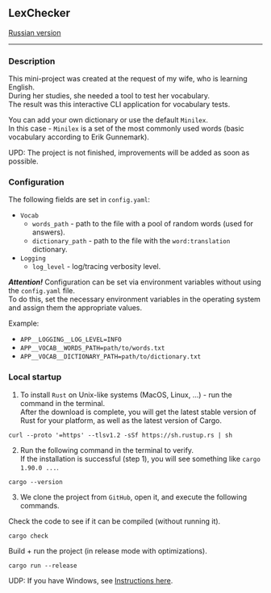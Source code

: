 ## LexChecker

[Russian version](https://github.com/Ave-Sergeev/LexChecker/blob/main/README.ru.md)

---

### Description

This mini-project was created at the request of my wife, who is learning English.  
During her studies, she needed a tool to test her vocabulary.  
The result was this interactive CLI application for vocabulary tests.  

You can add your own dictionary or use the default `Minilex`.  
In this case - `Minilex` is a set of the most commonly used words (basic vocabulary according to Erik Gunnemark).

UPD: The project is not finished, improvements will be added as soon as possible.

### Configuration

The following fields are set in `config.yaml`:

- `Vocab`
  - `words_path` - path to the file with a pool of random words (used for answers).
  - `dictionary_path` - path to the file with the `word:translation` dictionary.
- `Logging`
  - `log_level` - log/tracing verbosity level.

***Attention!***
Configuration can be set via environment variables without using the `config.yaml` file.  
To do this, set the necessary environment variables in the operating system and assign them the appropriate values.

Example:
- `APP__LOGGING__LOG_LEVEL=INFO`
- `APP__VOCAB__WORDS_PATH=path/to/words.txt`
- `APP__VOCAB__DICTIONARY_PATH=path/to/dictionary.txt`

### Local startup

1) To install `Rust` on Unix-like systems (MacOS, Linux, ...) - run the command in the terminal.  
   After the download is complete, you will get the latest stable version of Rust for your platform, as well as the latest version of Cargo.

```shell
curl --proto '=https' --tlsv1.2 -sSf https://sh.rustup.rs | sh
```

2) Run the following command in the terminal to verify.   
   If the installation is successful (step 1), you will see something like `cargo 1.90.0 ...`.

```shell
cargo --version
```

3) We clone the project from `GitHub`, open it, and execute the following commands.

Check the code to see if it can be compiled (without running it).
```shell
cargo check
```

Build + run the project (in release mode with optimizations).
```shell
cargo run --release
```

UDP: If you have Windows, see [Instructions here](https://forge.rust-lang.org/infra/other-installation-methods.html).
